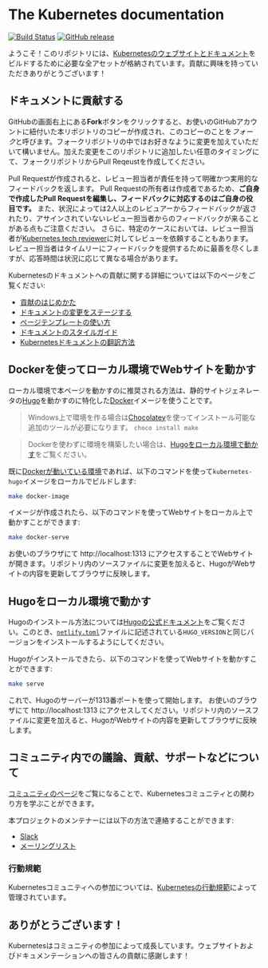 # The Kubernetes documentation

[![Build Status](https://api.travis-ci.org/kubernetes/website.svg?branch=master)](https://travis-ci.org/kubernetes/website)
[![GitHub release](https://img.shields.io/github/release/kubernetes/website.svg)](https://github.com/kubernetes/website/releases/latest)

ようこそ！このリポジトリには、[Kubernetesのウェブサイトとドキュメント](https://kubernetes.io/)をビルドするために必要な全アセットが格納されています。貢献に興味を持っていただきありがとうございます！

## ドキュメントに貢献する

GitHubの画面右上にある**Fork**ボタンをクリックすると、お使いのGitHubアカウントに紐付いた本リポジトリのコピーが作成され、このコピーのことを*フォーク*と呼びます。フォークリポジトリの中ではお好きなように変更を加えていただいて構いません。加えた変更をこのリポジトリに追加したい任意のタイミングにて、フォークリポジトリからPull Reqeustを作成してください。

Pull Requestが作成されると、レビュー担当者が責任を持って明確かつ実用的なフィードバックを返します。
Pull Requestの所有者は作成者であるため、**ご自身で作成したPull Requestを編集し、フィードバックに対応するのはご自身の役目です。**
また、状況によっては2人以上のレビュアーからフィードバックが返されたり、アサインされていないレビュー担当者からのフィードバックが来ることがある点もご注意ください。
さらに、特定のケースにおいては、レビュー担当者が[Kubernetes tech reviewer](https://github.com/kubernetes/website/wiki/Tech-reviewers)に対してレビューを依頼することもあります。
レビュー担当者はタイムリーにフィードバックを提供するために最善を尽くしますが、応答時間は状況に応じて異なる場合があります。

Kubernetesのドキュメントへの貢献に関する詳細については以下のページをご覧ください:

* [貢献のはじめかた](https://kubernetes.io/docs/contribute/start/)
* [ドキュメントの変更をステージする](http://kubernetes.io/docs/contribute/intermediate#view-your-changes-locally)
* [ページテンプレートの使い方](http://kubernetes.io/docs/contribute/style/page-templates/)
* [ドキュメントのスタイルガイド](http://kubernetes.io/docs/contribute/style/style-guide/)
* [Kubernetesドキュメントの翻訳方法](https://kubernetes.io/docs/contribute/localization/)

## Dockerを使ってローカル環境でWebサイトを動かす

ローカル環境で本ページを動かすのに推奨される方法は、静的サイトジェネレータの[Hugo](https://gohugo.io)を動かすのに特化した[Docker](https://docker.com)イメージを使うことです。

> Windows上で環境を作る場合は[Chocolatey](https://chocolatey.org)を使ってインストール可能な追加のツールが必要になります。 `choco install make`

> Dockerを使わずに環境を構築したい場合は、[Hugoをローカル環境で動かす](#running-the-site-locally-using-hugo)をご覧ください。

既に[Dockerが動いている環境](https://www.docker.com/get-started)であれば、以下のコマンドを使って`kubernetes-hugo`イメージをローカルでビルドします:

```bash
make docker-image
```

イメージが作成されたら、以下のコマンドを使ってWebサイトをローカル上で動かすことができます:

```bash
make docker-serve
```

お使いのブラウザにて http://localhost:1313 にアクセスすることでWebサイトが開きます。リポジトリ内のソースファイルに変更を加えると、HugoがWebサイトの内容を更新してブラウザに反映します。

## Hugoをローカル環境で動かす

Hugoのインストール方法については[Hugoの公式ドキュメント](https://gohugo.io/getting-started/installing/)をご覧ください。このとき、[`netlify.toml`](netlify.toml#L9)ファイルに記述されている`HUGO_VERSION`と同じバージョンをインストールするようにしてください。

Hugoがインストールできたら、以下のコマンドを使ってWebサイトを動かすことができます:

```bash
make serve
```

これで、Hugoのサーバーが1313番ポートを使って開始します。 お使いのブラウザにて http://localhost:1313 にアクセスしてください。リポジトリ内のソースファイルに変更を加えると、HugoがWebサイトの内容を更新してブラウザに反映します。

## コミュニティ内での議論、貢献、サポートなどについて

[コミュニティのページ](http://kubernetes.io/community/)をご覧になることで、Kubernetesコミュニティとの関わり方を学ぶことができます。

本プロジェクトのメンテナーには以下の方法で連絡することができます:

- [Slack](https://kubernetes.slack.com/messages/sig-docs)
- [メーリングリスト](https://groups.google.com/forum/#!forum/kubernetes-sig-docs)

### 行動規範

Kubernetesコミュニティへの参加については、[Kubernetesの行動規範](code-of-conduct.md)によって管理されています。

## ありがとうございます！

Kubernetesはコミュニティの参加によって成長しています。ウェブサイトおよびドキュメンテーションへの皆さんの貢献に感謝します！
